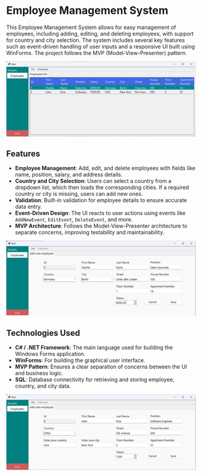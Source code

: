 # Employee Management System

This Employee Management System allows for easy management of employees, including adding, editing, and deleting employees, with support for country and city selection. The system includes several key features such as event-driven handling of user inputs and a responsive UI built using WinForms. The project follows the MVP (Model-View-Presenter) pattern.

![List](docs/list.png)

## Features

- **Employee Management**: Add, edit, and delete employees with fields like name, position, salary, and address details.
- **Country and City Selection**: Users can select a country from a dropdown list, which then loads the corresponding cities. If a required country or city is missing, users can add new ones.
- **Validation**: Built-in validation for employee details to ensure accurate data entry.
- **Event-Driven Design**: The UI reacts to user actions using events like `AddNewEvent`, `EditEvent`, `DeleteEvent`, and more.
- **MVP Architecture**: Follows the Model-View-Presenter architecture to separate concerns, improving testability and maintainability.

![Add](docs/add1.png)

## Technologies Used

- **C# / .NET Framework**: The main language used for building the Windows Forms application.
- **WinForms**: For building the graphical user interface.
- **MVP Pattern**: Ensures a clear separation of concerns between the UI and business logic.
- **SQL**: Database connectivity for retrieving and storing employee, country, and city data.

![Add Other](docs/add2.png)